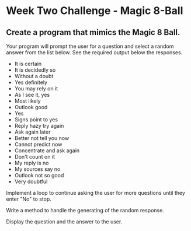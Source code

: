 # Week Two Challenge - Magic 8-Ball 

## Create a program that mimics the Magic 8 Ball. 

Your program will prompt the user for a question and select a random answer from the list below. 
See the required output below the responses.

- It is certain
- It is decidedly so
- Without a doubt
- Yes definitely
- You may rely on it
- As I see it, yes
- Most likely
- Outlook good
- Yes
- Signs point to yes
- Reply hazy try again
- Ask again later
- Better not tell you now
- Cannot predict now
- Concentrate and ask again
- Don't count on it
- My reply is no
- My sources say no
- Outlook not so good
- Very doubtful

Implement a loop to continue asking the user for more questions until they enter "No" to stop.

Write a method to handle the generating of the random response.

Display the question and the answer to the user.